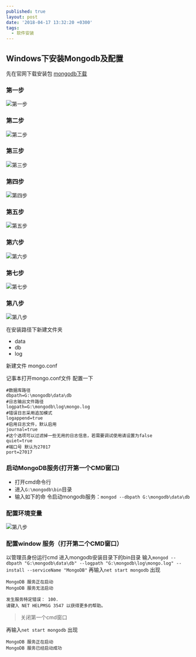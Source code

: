 ```yaml
---
published: true
layout: post
date: '2018-04-17 13:32:20 +0300'
tags:
  - 软件安装
---
```

## Windows下安装Mongodb及配置

先在官网下载安装包
[mongodb下载](https://www.mongodb.com/download-center/community)

### 第一步
![第一步]({{site.baseurl}}/assets/img/demo/201909/2019-09-17_0001.png)

### 第二步
![第二步]({{site.baseurl}}/assets/img/demo/201909/2019-09-17_0002.png)

### 第三步
![第三步]({{site.baseurl}}/assets/img/demo/201909/2019-09-17_0003.png)

### 第四步
![第四步]({{site.baseurl}}/assets/img/demo/201909/2019-09-17_0004.png)

### 第五步
![第五步]({{site.baseurl}}/assets/img/demo/201909/2019-09-17_0005.png)

### 第六步
![第六步]({{site.baseurl}}/assets/img/demo/201909/2019-09-17_0006.png)

### 第七步
![第七步]({{site.baseurl}}/assets/img/demo/201909/2019-09-17_0007.png)

### 第八步
![第八步]({{site.baseurl}}/assets/img/demo/201909/2019-09-17_0008.png)

在安装路径下新建文件夹
- data
 - db
- log

新建文件
mongo.conf

记事本打开mongo.conf文件 配置一下

```
#数据库路径  
dbpath=G:\mongodb\data\db
#日志输出文件路径  
logpath=G:\mongodb\log\mongo.log
#错误日志采用追加模式  
logappend=true  
#启用日志文件，默认启用  
journal=true  
#这个选项可以过滤掉一些无用的日志信息，若需要调试使用请设置为false  
quiet=true  
#端口号 默认为27017  
port=27017
```
### 启动MongoDB服务(打开第一个CMD窗口)

- 打开cmd命令行
- 进入`G:\mongodb\bin`目录
- 输入如下的命
令启动mongodb服务：`mongod --dbpath G:\mongodb\data\db`

### 配置环境变量

![第八步]({{site.baseurl}}/assets/img/demo/201909/2019-09-18_0001.png)

### 配置window 服务（打开第二个CMD窗口）
以管理员身份运行cmd
进入mongodb安装目录下的bin目录
输入`mongod --dbpath "G:\mongodb\data\db" --logpath "G:\mongodb\log\mongo.log" --install --serviceName "MongoDB"`
再输入`net start mongodb`
出现
```
MongoDB 服务正在启动
MongoDB 服务无法启动

发生服务特定错误： 100.
请键入 NET HELPMSG 3547 以获得更多的帮助。
```
> 关闭第一个cmd窗口

再输入`net start mongodb`
出现
```
MongoDB 服务正在启动
MongoDB 服务已经启动成功
```
